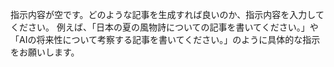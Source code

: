 指示内容が空です。どのような記事を生成すれば良いのか、指示内容を入力してください。  例えば、「日本の夏の風物詩についての記事を書いてください。」や「AIの将来性について考察する記事を書いてください。」のように具体的な指示をお願いします。
